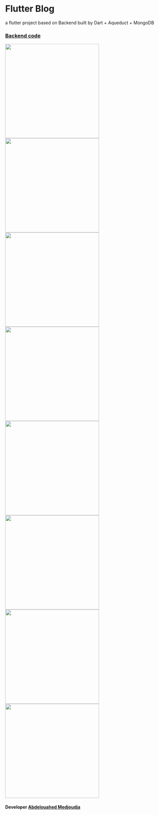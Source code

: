 # Flutter Blog
a flutter project based on Backend built by Dart + Aqueduct + MongoDB
### [Backend code](https://github.com/GeekAbdelouahed/Aqueduct-MongoDB)

<kbd><img src="https://github.com/GeekAbdelouahed/Flutter-Blog/blob/master/screenshot/flutter_01.png" width="300"></kbd>
<kbd><img src="https://github.com/GeekAbdelouahed/Flutter-Blog/blob/master/screenshot/flutter_02.png" width="300"></kbd>
<kbd><img src="https://github.com/GeekAbdelouahed/Flutter-Blog/blob/master/screenshot/flutter_03.png" width="300"></kbd>
<kbd><img src="https://github.com/GeekAbdelouahed/Flutter-Blog/blob/master/screenshot/flutter_04.png" width="300"></kbd>
<kbd><img src="https://github.com/GeekAbdelouahed/Flutter-Blog/blob/master/screenshot/flutter_05.png" width="300"></kbd>
<kbd><img src="https://github.com/GeekAbdelouahed/Flutter-Blog/blob/master/screenshot/flutter_06.png" width="300"></kbd>
<kbd><img src="https://github.com/GeekAbdelouahed/Flutter-Blog/blob/master/screenshot/flutter_07.png" width="300"></kbd>
<kbd><img src="https://github.com/GeekAbdelouahed/Flutter-Blog/blob/master/screenshot/flutter_08.png" width="300"></kbd>
    



 #### Developer [Abdelouahed Medjoudja](https://www.facebook.com/AbdelouahedMedjoudja)
